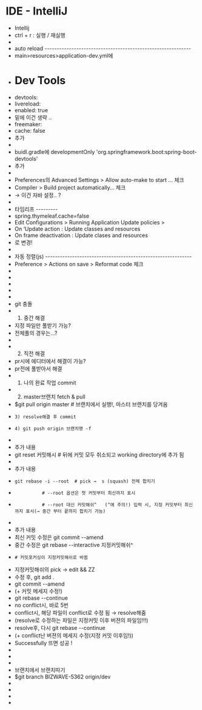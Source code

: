 # IDE - IntelliJ

- Intellij
- ctrl + r : 실행 / 재실행
-
- auto reload ------------------------------------------------------------
- main>resources>application-dev.yml에
- # Dev Tools
- devtools:
- livereload:
- enabled: true
- 밑에 이건 생략 ..
- freemaker:
- cache: false
- 추가
-
- buidl.gradle에 developmentOnly 'org.springframework.boot:spring-boot-devtools'
- 추가
-
- Preferences의 Advanced Settings > Allow auto-make to start … 체크
- Compiler > Build project automatically… 체크
- → 이건 자바 설정.. ?
-
- 타임리프 ---------
- spring.thymeleaf.cache=false
- Edit Configurations > Running Application Update policies >
- On ‘Update action : Update classes and resources
- On frame deactivation : Update clases and resources
- 로 변경!
-
- 자동 정렬(js) ------------------------------------------------------------
- Preference > Actions on save > Reformat code 체크
-
-
-
-
-
- git 충돌
- 1. 중간 해결
- 지정 파일만 풀받기 가능?
- 전체풀의 경우는…?
-
- 2. 직전 해결
- pr시에 에디터에서 해결이 가능?
- pr전에 풀받아서 해결
- 1. 나의 완료 작업 commit
- 2. master브랜치 fetch & pull
- $git pull origin master # 브랜치에서 실행!, 마스터 브랜치를 당겨옴
-     3) resolve해결 후 commit
-     4) git push origin 브랜치명 -f
-
- 추가 내용
- git reset 커밋해시 # 뒤에 커밋 모두 취소되고 working directory에 추가 됨
-
- 추가 내용
-     git rebase -i --root 	# pick →  s (squash) 전체 합치기
-     			# --root 옵션은 첫 커밋부터 최신까지 표시
-     			# --root 대신 커밋해쉬^   (^에 주의!) 입력 시, 지정 커밋부터 최신까지 표시(→ 중간 부터 끝까지 합치기 가능)
-
- 추가 내용
- 최신 커밋 수정은 git commit --amend
- 중간 수정은 git rebase --interactive 지정커밋해쉬^
-     # 커밋포커싱이 지정커밋해쉬로 바뀜
- 지정커밋해쉬의 pick → edit && ZZ
- 수정 후, git add .
- git commit --amend
- (+ 커밋 메세지 수정!)
- git rebase --continue
- no conflict시, 바로 5번
- conflict시, 해당 파일이 conflict로 수정 됨 → resolve해줌
- (resolve로 수정하는 파일은 지정커밋 이후 버젼의 파일임!!!)
- resolve후, 다시 git rebase --continue
- (+ conflict난 버젼의 메세지 수정(지정 커밋 이후임!))
- Successfully 뜨면 성공 !
-
-
-
- 브랜치에서 브랜치따기
- $​​git branch BIZWAVE-5362 origin/dev
-
-
-
-
